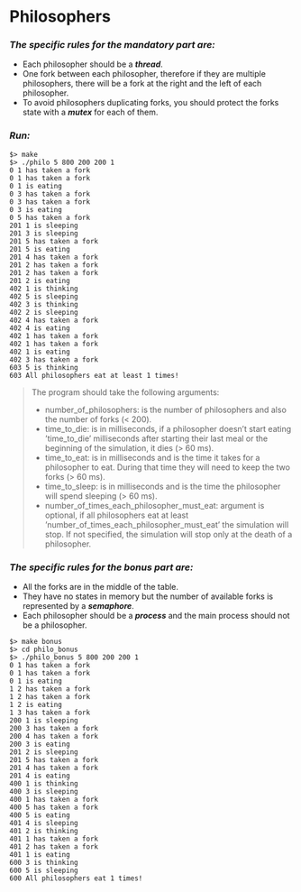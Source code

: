 # Philosophers
### ***The specific rules for the mandatory part are:***
- Each philosopher should be a ***thread***.
- One fork between each philosopher, therefore if they are multiple philosophers, there will be a fork at the right and the left of each philosopher.
- To avoid philosophers duplicating forks, you should protect the forks state with a ***mutex*** for each of them.
### ***Run:***
```
$> make
$> ./philo 5 800 200 200 1
0 1 has taken a fork
0 1 has taken a fork
0 1 is eating
0 3 has taken a fork
0 3 has taken a fork
0 3 is eating
0 5 has taken a fork
201 1 is sleeping
201 3 is sleeping
201 5 has taken a fork
201 5 is eating
201 4 has taken a fork
201 2 has taken a fork
201 2 has taken a fork
201 2 is eating
402 1 is thinking
402 5 is sleeping
402 3 is thinking
402 2 is sleeping
402 4 has taken a fork
402 4 is eating
402 1 has taken a fork
402 1 has taken a fork
402 1 is eating
402 3 has taken a fork
603 5 is thinking
603 All philosophers eat at least 1 times!
```
>The program should take the following arguments: 
>- number_of_philosophers: is the number of philosophers and also the number of forks (< 200).
>- time_to_die: is in milliseconds, if a philosopher doesn’t start eating ’time_to_die’ milliseconds after starting their last meal or the beginning of the simulation, it dies (> 60 ms).
>- time_to_eat: is in milliseconds and is the time it takes for a philosopher to eat. During that time they will need to keep the two forks (> 60 ms).
>- time_to_sleep: is in milliseconds and is the time the philosopher will spend sleeping (> 60 ms).
>- number_of_times_each_philosopher_must_eat: argument is optional, if all philosophers eat at least ’number_of_times_each_philosopher_must_eat’ the simulation will stop. If not specified, the simulation will stop only at the death of a philosopher.
### ***The specific rules for the bonus part are:***
- All the forks are in the middle of the table.
- They have no states in memory but the number of available forks is represented by a ***semaphore***.
- Each philosopher should be a ***process*** and the main process should not be a philosopher.
```
$> make bonus
$> cd philo_bonus
$> ./philo_bonus 5 800 200 200 1
0 1 has taken a fork
0 1 has taken a fork
0 1 is eating
1 2 has taken a fork
1 2 has taken a fork
1 2 is eating
1 3 has taken a fork
200 1 is sleeping
200 3 has taken a fork
200 4 has taken a fork
200 3 is eating
201 2 is sleeping
201 5 has taken a fork
201 4 has taken a fork
201 4 is eating
400 1 is thinking
400 3 is sleeping
400 1 has taken a fork
400 5 has taken a fork
400 5 is eating
401 4 is sleeping
401 2 is thinking
401 1 has taken a fork
401 2 has taken a fork
401 1 is eating
600 3 is thinking
600 5 is sleeping
600 All philosophers eat 1 times!
```
